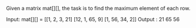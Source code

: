 Given a matrix mat[][], the task is to find the maximum element of each row.

Input: mat[][] = [[1, 2, 3, 21]
                 [12, 1, 65, 9]
                 [1, 56, 34, 2]]
Output :
21
65
56